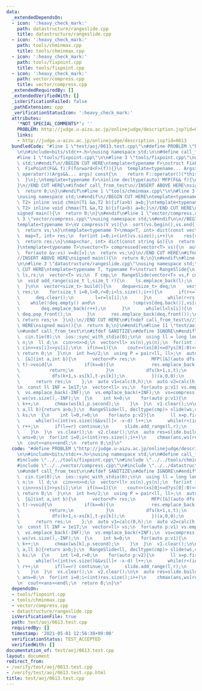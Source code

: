 ```yaml
---
data:
  _extendedDependsOn:
  - icon: ':heavy_check_mark:'
    path: datastructure/rangeslide.cpp
    title: datastructure/rangeslide.cpp
  - icon: ':heavy_check_mark:'
    path: tools/chminmax.cpp
    title: tools/chminmax.cpp
  - icon: ':heavy_check_mark:'
    path: tools/fixpoint.cpp
    title: tools/fixpoint.cpp
  - icon: ':heavy_check_mark:'
    path: vector/compress.cpp
    title: vector/compress.cpp
  _extendedRequiredBy: []
  _extendedVerifiedWith: []
  _isVerificationFailed: false
  _pathExtension: cpp
  _verificationStatusIcon: ':heavy_check_mark:'
  attributes:
    '*NOT_SPECIAL_COMMENTS*': ''
    PROBLEM: http://judge.u-aizu.ac.jp/onlinejudge/description.jsp?id=0613
    links:
    - http://judge.u-aizu.ac.jp/onlinejudge/description.jsp?id=0613
  bundledCode: "#line 1 \"test/aoj/0613.test.cpp\"\n#define PROBLEM \"http://judge.u-aizu.ac.jp/onlinejudge/description.jsp?id=0613\"\
    \n\n#include<bits/stdc++.h>\nusing namespace std;\n\n#define call_from_test\n\
    #line 1 \"tools/fixpoint.cpp\"\n\n#line 3 \"tools/fixpoint.cpp\"\nusing namespace\
    \ std;\n#endif\n//BEGIN CUT HERE\ntemplate<typename F>\nstruct FixPoint : F{\n\
    \  FixPoint(F&& f):F(forward<F>(f)){}\n  template<typename... Args>\n  decltype(auto)\
    \ operator()(Args&&... args) const{\n    return F::operator()(*this,forward<Args>(args)...);\n\
    \  }\n};\ntemplate<typename F>\ninline decltype(auto) MFP(F&& f){\n  return FixPoint<F>{forward<F>(f)};\n\
    }\n//END CUT HERE\n#ifndef call_from_test\n//INSERT ABOVE HERE\nsigned main(){\n\
    \  return 0;\n}\n#endif\n#line 1 \"tools/chminmax.cpp\"\n\n#line 3 \"tools/chminmax.cpp\"\
    \nusing namespace std;\n#endif\n//BEGIN CUT HERE\ntemplate<typename T1,typename\
    \ T2> inline void chmin(T1 &a,T2 b){if(a>b) a=b;}\ntemplate<typename T1,typename\
    \ T2> inline void chmax(T1 &a,T2 b){if(a<b) a=b;}\n//END CUT HERE\n#ifndef call_from_test\n\
    signed main(){\n  return 0;\n}\n#endif\n#line 1 \"vector/compress.cpp\"\n\n#line\
    \ 3 \"vector/compress.cpp\"\nusing namespace std;\n#endif\n\n//BEGIN CUT HERE\n\
    template<typename V>\nV compress(V vs){\n  sort(vs.begin(),vs.end());\n  vs.erase(unique(vs.begin(),vs.end()),vs.end());\n\
    \  return vs;\n}\ntemplate<typename T>\nmap<T, int> dict(const vector<T> &vs){\n\
    \  map<T, int> res;\n  for(int i=0;i<(int)vs.size();i++)\n    res[vs[i]]=i;\n\
    \  return res;\n}\nmap<char, int> dict(const string &s){\n  return dict(vector<char>(s.begin(),s.end()));\n\
    }\ntemplate<typename T>\nvector<T> compressed(vector<T> vs){\n  auto dc=dict(compress(vs));\n\
    \  for(auto &v:vs) v=dc[v];\n  return vs;\n}\n//END CUT HERE\n#ifndef call_from_test\n\
    //INSERT ABOVE HERE\nsigned main(){\n  return 0;\n}\n#endif\n#line 1 \"datastructure/rangeslide.cpp\"\
    \n\n#line 3 \"datastructure/rangeslide.cpp\"\nusing namespace std;\n#endif\n//BEGIN\
    \ CUT HERE\ntemplate<typename T, typename F>\nstruct RangeSlide{\n  vector<size_t>\
    \ ls,rs;\n  vector<T> vs;\n  F cmp;\n  RangeSlide(vector<T> vs,F cmp):vs(vs),cmp(cmp){}\n\
    \n  void add_range(size_t l,size_t r){\n    ls.emplace_back(l);\n    rs.emplace_back(r);\n\
    \  }\n\n  vector<size_t> build(){\n    deque<size_t> deq;\n    vector<size_t>\
    \ res;\n    for(size_t i=0,l=0,r=0;i<ls.size();i++){\n      if(r<=ls[i]){\n  \
    \      deq.clear();\n        l=r=ls[i];\n      }\n      while(r<rs[i]){\n    \
    \    while(!deq.empty() and\n              !cmp(vs[deq.back()],vs[r])) deq.pop_back();\n\
    \        deq.emplace_back(r++);\n      }\n      while(l<ls[i]){\n        if(deq.front()==l++)\
    \ deq.pop_front();\n      }\n      res.emplace_back(deq.front());\n    }\n   \
    \ return res;\n  }\n};\n//END CUT HERE\n#ifndef call_from_test\n//INSERT ABOVE\
    \ HERE\nsigned main(){\n  return 0;\n}\n#endif\n#line 11 \"test/aoj/0613.test.cpp\"\
    \n#undef call_from_test\n\n#ifdef SANITIZE\n#define IGNORE\n#endif\n\nsigned main(){\n\
    \  cin.tie(0);\n  ios::sync_with_stdio(0);\n\n  using ll = long long;\n\n  int\
    \ n;\n  ll d;\n  cin>>n>>d;\n  vector<ll> xs(n),ys(n);\n  for(int i=0;i<n;i++)\
    \ cin>>xs[i]>>ys[i];\n\n  if(n==1){\n    cout<<(xs[0]<=d?ys[0]:0)<<endl;\n   \
    \ return 0;\n  }\n\n  int h=n/2;\n  using P = pair<ll, ll>;\n  auto calc=\n  \
    \  [&](int a,int b){\n      vector<P> res;\n      MFP([&](auto dfs,int k,ll s,ll\
    \ t)->void{\n            if(k==b){\n              res.emplace_back(s,t);\n   \
    \           return;\n            }\n            dfs(k+1,s,t);\n            dfs(k+1,s+xs[k],t+ys[k]);\n\
    \            dfs(k+1,s-xs[k],t-ys[k]);\n          })(a,0,0);\n      sort(res.begin(),res.end());\n\
    \      return res;\n    };\n  auto v1=calc(0,h);\n  auto v2=calc(h,n);\n  reverse(v2.begin(),v2.end());\n\
    \n  const ll INF = 1e17;\n  vector<ll> vs;\n  for(auto p:v1) vs.emplace_back(p.first);\n\
    \  vs.emplace_back(-INF);\n  vs.emplace_back(+INF);\n  vs=compress(vs);\n\n  vector<ll>\
    \ ws(vs.size(),-INF);\n  {\n    int k=0;\n    for(auto p:v1){\n      while(vs[k]<p.first)\
    \ k++;\n      chmax(ws[k],p.second);\n    }\n  }\n  v1.clear();\n\n  auto cmp=[](ll\
    \ a,ll b){return a>b;};\n  RangeSlide<ll, decltype(cmp)> slide(ws,cmp);\n\n  vector<ll>\
    \ ks;\n  {\n    int l=0,r=0;\n    for(auto p:v2){\n      ll x=p.first,k=p.second;\n\
    \      while(l<(int)vs.size()&&vs[l]< -x-d) l++;\n      while(r<(int)vs.size()&&vs[r]<=-x+d)\
    \ r++;\n      if(l==r) continue;\n      slide.add_range(l,r);\n      ks.emplace_back(k);\n\
    \    }\n  }\n  vs.clear();\n  v2.clear();\n\n  auto res=slide.build();\n\n  ll\
    \ ans=0;\n  for(int i=0;i<(int)res.size();i++)\n    chmax(ans,ws[res[i]]+ks[i]);\n\
    \n  cout<<ans<<endl;\n  return 0;\n}\n"
  code: "#define PROBLEM \"http://judge.u-aizu.ac.jp/onlinejudge/description.jsp?id=0613\"\
    \n\n#include<bits/stdc++.h>\nusing namespace std;\n\n#define call_from_test\n\
    #include \"../../tools/fixpoint.cpp\"\n#include \"../../tools/chminmax.cpp\"\n\
    #include \"../../vector/compress.cpp\"\n#include \"../../datastructure/rangeslide.cpp\"\
    \n#undef call_from_test\n\n#ifdef SANITIZE\n#define IGNORE\n#endif\n\nsigned main(){\n\
    \  cin.tie(0);\n  ios::sync_with_stdio(0);\n\n  using ll = long long;\n\n  int\
    \ n;\n  ll d;\n  cin>>n>>d;\n  vector<ll> xs(n),ys(n);\n  for(int i=0;i<n;i++)\
    \ cin>>xs[i]>>ys[i];\n\n  if(n==1){\n    cout<<(xs[0]<=d?ys[0]:0)<<endl;\n   \
    \ return 0;\n  }\n\n  int h=n/2;\n  using P = pair<ll, ll>;\n  auto calc=\n  \
    \  [&](int a,int b){\n      vector<P> res;\n      MFP([&](auto dfs,int k,ll s,ll\
    \ t)->void{\n            if(k==b){\n              res.emplace_back(s,t);\n   \
    \           return;\n            }\n            dfs(k+1,s,t);\n            dfs(k+1,s+xs[k],t+ys[k]);\n\
    \            dfs(k+1,s-xs[k],t-ys[k]);\n          })(a,0,0);\n      sort(res.begin(),res.end());\n\
    \      return res;\n    };\n  auto v1=calc(0,h);\n  auto v2=calc(h,n);\n  reverse(v2.begin(),v2.end());\n\
    \n  const ll INF = 1e17;\n  vector<ll> vs;\n  for(auto p:v1) vs.emplace_back(p.first);\n\
    \  vs.emplace_back(-INF);\n  vs.emplace_back(+INF);\n  vs=compress(vs);\n\n  vector<ll>\
    \ ws(vs.size(),-INF);\n  {\n    int k=0;\n    for(auto p:v1){\n      while(vs[k]<p.first)\
    \ k++;\n      chmax(ws[k],p.second);\n    }\n  }\n  v1.clear();\n\n  auto cmp=[](ll\
    \ a,ll b){return a>b;};\n  RangeSlide<ll, decltype(cmp)> slide(ws,cmp);\n\n  vector<ll>\
    \ ks;\n  {\n    int l=0,r=0;\n    for(auto p:v2){\n      ll x=p.first,k=p.second;\n\
    \      while(l<(int)vs.size()&&vs[l]< -x-d) l++;\n      while(r<(int)vs.size()&&vs[r]<=-x+d)\
    \ r++;\n      if(l==r) continue;\n      slide.add_range(l,r);\n      ks.emplace_back(k);\n\
    \    }\n  }\n  vs.clear();\n  v2.clear();\n\n  auto res=slide.build();\n\n  ll\
    \ ans=0;\n  for(int i=0;i<(int)res.size();i++)\n    chmax(ans,ws[res[i]]+ks[i]);\n\
    \n  cout<<ans<<endl;\n  return 0;\n}\n"
  dependsOn:
  - tools/fixpoint.cpp
  - tools/chminmax.cpp
  - vector/compress.cpp
  - datastructure/rangeslide.cpp
  isVerificationFile: true
  path: test/aoj/0613.test.cpp
  requiredBy: []
  timestamp: '2021-05-01 12:56:38+09:00'
  verificationStatus: TEST_ACCEPTED
  verifiedWith: []
documentation_of: test/aoj/0613.test.cpp
layout: document
redirect_from:
- /verify/test/aoj/0613.test.cpp
- /verify/test/aoj/0613.test.cpp.html
title: test/aoj/0613.test.cpp
---
```


